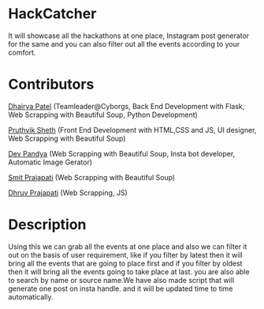 # HackCatcher
It will showcase all the hackathons at one place, Instagram post generator for the same and you can also filter out all the events according to your comfort.


# Contributors
[Dhairya Patel](https://github.com/DhairyaPatel0911) (Teamleader@Cyborgs, Back End Development with Flask, Web Scrapping with Beautiful Soup, Python Development)

[Pruthvik Sheth](https://github.com/pns0911) (Front End Development with HTML,CSS and JS, UI designer, Web Scrapping with Beautiful Soup)

[Dev Pandya](https://github.com/DP0811) (Web Scrapping with Beautiful Soup, Insta bot developer, Automatic Image Gerator)

[Smit Prajapati](https://github.com/smit977) (Web Scrapping with Beautiful Soup)

[Dhruv Prajapati](https://github.com/DGamer007) (Web Scrapping, JS)


# Description 

Using this we can grab all the events at one place and also we can filter it out on the basis of user requirement, like if you filter by latest then it will bring all the events that are going to place first and if you filter by oldest then it will bring all the events going to take place at last. you are also able to search by name or source name.We have also made script that will generate one post on insta handle. and it will be updated time to time automatically.
